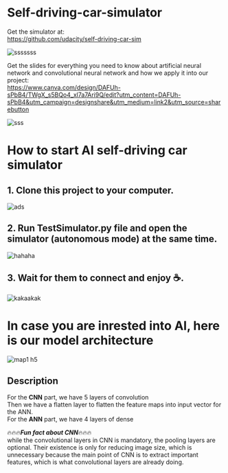 # Self-driving-car-simulator

Get the simulator at:\
https://github.com/udacity/self-driving-car-sim

![sssssss](https://user-images.githubusercontent.com/116493016/207763488-bab6864d-7299-429b-9e35-94ac932e01c5.jpg)

Get the slides for everything you need to know about artificial neural network and convolutional neural network and how we apply it into our project:\
https://www.canva.com/design/DAFUh-sPbB4/TWgX_s5BQo4_xl7a7Ari9Q/edit?utm_content=DAFUh-sPbB4&utm_campaign=designshare&utm_medium=link2&utm_source=sharebutton

![sss](https://user-images.githubusercontent.com/116493016/207763122-ae3c4c2e-a3b4-44fa-987a-a7d1c62f9221.jpg)


# How to start AI self-driving car simulator
## 1. Clone this project to your computer.

![ads](https://user-images.githubusercontent.com/116493016/207763928-ecd1eee7-f731-4395-917c-3c96649eca3c.jpg)


## 2. Run TestSimulator.py file and open the simulator (autonomous mode) at the same time.

![hahaha](https://user-images.githubusercontent.com/116493016/207764412-87845b4f-a4de-4c88-a7be-ccffe9459de1.jpg)
## 3. Wait for them to connect and enjoy :coffee:.

![kakaakak](https://user-images.githubusercontent.com/116493016/207764418-acfd6bcb-1a17-4dcc-8f1d-c95783a48b71.jpg)
# In case you are inrested into AI, here is our model architecture
![map1 h5](https://user-images.githubusercontent.com/116493016/207765402-b20f0e3a-a1bb-46da-89c5-c8b6eebfe70c.png)

## Description
For the **CNN** part, we have 5 layers of convolution \
Then we have a flatten layer to flatten the feature maps into input vector for the ANN.\
For the **ANN** part, we have 4 layers of dense


:fire::fire::fire:***Fun fact about CNN***:fire::fire::fire: \
while the convolutional layers in CNN is mandatory, the pooling layers are optional. Their existence is only for reducing image size, which is unnecessary because the main point of CNN is to extract important features, which is what convolutional layers are already doing.
